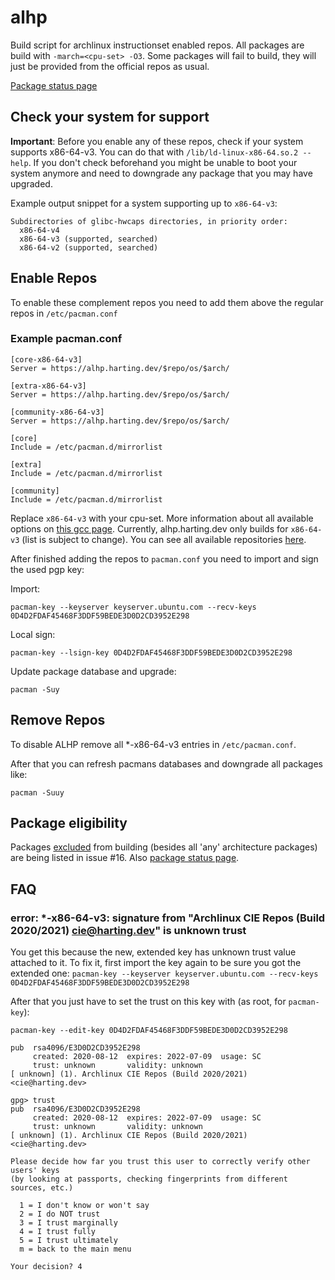 # alhp

Build script for archlinux instructionset enabled repos. All packages are build with `-march=<cpu-set> -O3`. Some
packages will fail to build, they will just be provided from the official repos as usual.

[Package status page](https://alhp.anonfunc.dev/packages.html)

## Check your system for support

**Important**: Before you enable any of these repos, check if your system supports x86-64-v3. You can do that
with `/lib/ld-linux-x86-64.so.2 --help`. If you don't check beforehand you might be unable to boot your system anymore
and need to downgrade any package that you may have upgraded.

Example output snippet for a system supporting up to `x86-64-v3`:

```
Subdirectories of glibc-hwcaps directories, in priority order:
  x86-64-v4
  x86-64-v3 (supported, searched)
  x86-64-v2 (supported, searched)
```

## Enable Repos

To enable these complement repos you need to add them above the regular repos in `/etc/pacman.conf`

### Example pacman.conf

```editorconfig
[core-x86-64-v3]
Server = https://alhp.harting.dev/$repo/os/$arch/

[extra-x86-64-v3]
Server = https://alhp.harting.dev/$repo/os/$arch/

[community-x86-64-v3]
Server = https://alhp.harting.dev/$repo/os/$arch/

[core]
Include = /etc/pacman.d/mirrorlist

[extra]
Include = /etc/pacman.d/mirrorlist

[community]
Include = /etc/pacman.d/mirrorlist
```

Replace `x86-64-v3` with your cpu-set. More information about all available options on [this gcc page](https://gcc.gnu.org/onlinedocs/gcc/x86-Options.html).
Currently, alhp.harting.dev only builds for `x86-64-v3` (list is subject to change).
You can see all available repositories [here](https://alhp.harting.dev/). 

After finished adding the repos to `pacman.conf` you need to import and sign the used pgp key:

Import:
```
pacman-key --keyserver keyserver.ubuntu.com --recv-keys 0D4D2FDAF45468F3DDF59BEDE3D0D2CD3952E298
```

Local sign:

```
pacman-key --lsign-key 0D4D2FDAF45468F3DDF59BEDE3D0D2CD3952E298
```

Update package database and upgrade:

```
pacman -Suy
```

## Remove Repos

To disable ALHP remove all *-x86-64-v3 entries in `/etc/pacman.conf`.

After that you can refresh pacmans databases and downgrade all packages like:

```
pacman -Suuy
```

## Package eligibility

Packages [excluded](https://www.reddit.com/r/archlinux/comments/oflged/alhp_archlinux_recompiled_for_x8664v3_experimental/h4fkinu?utm_source=share&utm_medium=web2x&context=3)
from building (besides all 'any' architecture packages) are being listed in issue #16.
Also [package status page](https://alhp.anonfunc.dev/packages.html).

## FAQ

### error: *-x86-64-v3: signature from "Archlinux CIE Repos (Build 2020/2021) <cie@harting.dev>" is unknown trust

You get this because the new, extended key has unknown trust value attached to it.
To fix it, first import the key again to be sure you got the extended one:
`pacman-key --keyserver keyserver.ubuntu.com --recv-keys 0D4D2FDAF45468F3DDF59BEDE3D0D2CD3952E298`

After that you just have to set the trust on this key with (as root, for `pacman-key`):

```
pacman-key --edit-key 0D4D2FDAF45468F3DDF59BEDE3D0D2CD3952E298

pub  rsa4096/E3D0D2CD3952E298
     created: 2020-08-12  expires: 2022-07-09  usage: SC  
     trust: unknown       validity: unknown
[ unknown] (1). Archlinux CIE Repos (Build 2020/2021) <cie@harting.dev>

gpg> trust
pub  rsa4096/E3D0D2CD3952E298
     created: 2020-08-12  expires: 2022-07-09  usage: SC  
     trust: unknown       validity: unknown
[ unknown] (1). Archlinux CIE Repos (Build 2020/2021) <cie@harting.dev>

Please decide how far you trust this user to correctly verify other users' keys
(by looking at passports, checking fingerprints from different sources, etc.)

  1 = I don't know or won't say
  2 = I do NOT trust
  3 = I trust marginally
  4 = I trust fully
  5 = I trust ultimately
  m = back to the main menu

Your decision? 4
````